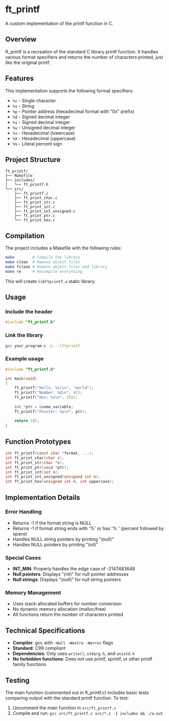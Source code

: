 # ft_printf

A custom implementation of the printf function in C.

## Overview

ft_printf is a recreation of the standard C library printf function. It handles various format specifiers and returns the number of characters printed, just like the original printf.

## Features

This implementation supports the following format specifiers:

- `%c` - Single character
- `%s` - String
- `%p` - Pointer address (hexadecimal format with "0x" prefix)
- `%d` - Signed decimal integer
- `%i` - Signed decimal integer
- `%u` - Unsigned decimal integer
- `%x` - Hexadecimal (lowercase)
- `%X` - Hexadecimal (uppercase)
- `%%` - Literal percent sign

## Project Structure

```
ft_printf/
├── Makefile
├── includes/
│   └── ft_printf.h
└── src/
    ├── ft_printf.c
    ├── ft_print_char.c
    ├── ft_print_str.c
    ├── ft_print_int.c
    ├── ft_print_int_unsigned.c
    ├── ft_print_ptr.c
    └── ft_print_hex.c
```

## Compilation

The project includes a Makefile with the following rules:

```bash
make        # Compile the library
make clean  # Remove object files
make fclean # Remove object files and library
make re     # Recompile everything
```

This will create `libftprintf.a` static library.

## Usage

### Include the header
```c
#include "ft_printf.h"
```

### Link the library
```bash
gcc your_program.c -L. -lftprintf
```

### Example usage
```c
#include "ft_printf.h"

int main(void)
{
    ft_printf("Hello, %s!\n", "world");
    ft_printf("Number: %d\n", 42);
    ft_printf("Hex: %x\n", 255);
    
    int *ptr = &some_variable;
    ft_printf("Pointer: %p\n", ptr);
    
    return (0);
}
```

## Function Prototypes

```c
int ft_printf(const char *format, ...);
int ft_print_char(char c);
int ft_print_str(char *s);
int ft_print_ptr(void *ptr);
int ft_print_int(int n);
int ft_print_int_unsigned(unsigned int n);
int ft_print_hex(unsigned int n, int uppercase);
```

## Implementation Details

### Error Handling
- Returns -1 if the format string is NULL
- Returns -1 if format string ends with '%' or has '% ' (percent followed by space)
- Handles NULL string pointers by printing "(null)"
- Handles NULL pointers by printing "(nil)"

### Special Cases
- **INT_MIN**: Properly handles the edge case of -2147483648
- **Null pointers**: Displays "(nil)" for null pointer addresses
- **Null strings**: Displays "(null)" for null string pointers

### Memory Management
- Uses stack-allocated buffers for number conversion
- No dynamic memory allocation (malloc/free)
- All functions return the number of characters printed

## Technical Specifications

- **Compiler**: gcc with `-Wall -Wextra -Werror` flags
- **Standard**: C99 compliant
- **Dependencies**: Only uses `write()`, `stdarg.h`, and `unistd.h`
- **No forbidden functions**: Does not use printf, sprintf, or other printf family functions

## Testing

The main function (commented out in ft_printf.c) includes basic tests comparing output with the standard printf function. To test:

1. Uncomment the main function in `src/ft_printf.c`
2. Compile and run: `gcc src/ft_printf.c src/*.c -I includes && ./a.out`
